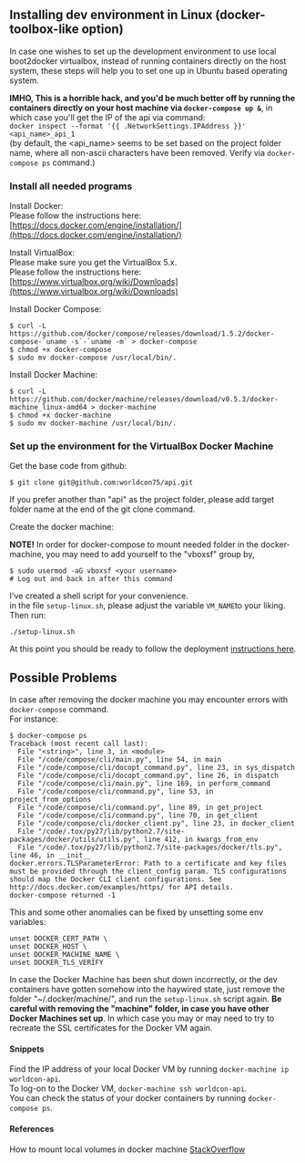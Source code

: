 ## Installing dev environment in Linux (docker-toolbox-like option)


In case one wishes to set up the development environment to use local boot2docker virtualbox, instead of running containers directly on the host system, these steps will help you to set one up in Ubuntu based operating system.


**IMHO, This is a horrible hack, and you'd be much better off by running the containers directly on your host machine via `docker-compose up &`**, in which case you'll get the IP of the api via command:<br>
`docker inspect --format '{{ .NetworkSettings.IPAddress }}' <api_name>_api_1`<br>
(by default, the <api_name> seems to be set based on the project folder name, where all non-ascii characters have been removed. Verify via `docker-compose ps` command.)


### Install all needed programs

Install Docker:<br>
Please follow the instructions here: [https://docs.docker.com/engine/installation/](https://docs.docker.com/engine/installation/)


Install VirtualBox:<br>
Please make sure you get the VirtualBox 5.x.<br>
Please follow the instructions here: [https://www.virtualbox.org/wiki/Downloads](https://www.virtualbox.org/wiki/Downloads)


Install Docker Compose:
```
$ curl -L https://github.com/docker/compose/releases/download/1.5.2/docker-compose-`uname -s`-`uname -m` > docker-compose
$ chmod +x docker-compose
$ sudo mv docker-compose /usr/local/bin/.
```


Install Docker Machine:
```
$ curl -L https://github.com/docker/machine/releases/download/v0.5.3/docker-machine_linux-amd64 > docker-machine
$ chmod +x docker-machine
$ sudo mv docker-machine /usr/local/bin/.
```


### Set up the environment for the VirtualBox Docker Machine
Get the base code from github:
```
$ git clone git@github.com:worldcon75/api.git
```
If you prefer another than "api" as the project folder, please add target folder name at the end of the git clone command.


Create the docker machine:

**NOTE!** In order for docker-compose to mount needed folder in the docker-machine, you may need to add yourself to the "vboxsf" group by,
```
$ sudo usermod -aG vboxsf <your username>
# Log out and back in after this command
```

I've created a shell script for your convenience.<br>
in the file `setup-linux.sh`, please adjust the variable `VM_NAME`to your liking.<br>
Then run:
```
./setup-linux.sh
```
At this point you should be ready to follow the deployment [instructions here](https://github.com/worldcon75/api#deploying-code).


## Possible Problems
In case after removing the docker machine you may encounter errors with `docker-compose` command.<br>
For instance:
```
$ docker-compose ps
Traceback (most recent call last):
  File "<string>", line 3, in <module>
  File "/code/compose/cli/main.py", line 54, in main
  File "/code/compose/cli/docopt_command.py", line 23, in sys_dispatch
  File "/code/compose/cli/docopt_command.py", line 26, in dispatch
  File "/code/compose/cli/main.py", line 169, in perform_command
  File "/code/compose/cli/command.py", line 53, in project_from_options
  File "/code/compose/cli/command.py", line 89, in get_project
  File "/code/compose/cli/command.py", line 70, in get_client
  File "/code/compose/cli/docker_client.py", line 23, in docker_client
  File "/code/.tox/py27/lib/python2.7/site-packages/docker/utils/utils.py", line 412, in kwargs_from_env
  File "/code/.tox/py27/lib/python2.7/site-packages/docker/tls.py", line 46, in __init__
docker.errors.TLSParameterError: Path to a certificate and key files must be provided through the client_config param. TLS configurations should map the Docker CLI client configurations. See http://docs.docker.com/examples/https/ for API details.
docker-compose returned -1
```
This and some other anomalies can be fixed by unsetting some env variables:
```
unset DOCKER_CERT_PATH \
unset DOCKER_HOST \
unset DOCKER_MACHINE_NAME \
unset DOCKER_TLS_VERIFY
```
In case the Docker Machine has been shut down incorrectly, or the dev containers have gotten somehow into the haywired state, just remove the folder "~/.docker/machine/", and run the `setup-linux.sh` script again. **Be careful with removing the "machine" folder, in case you have other Docker Machines set up**. In which case you may or may need to try to recreate the SSL certificates for the Docker VM again.

#### Snippets
Find the IP address of your local Docker VM by running `docker-machine ip worldcon-api`.<br>
To log-on to the Docker VM, `docker-machine ssh worldcon-api`.<br>
You can check the status of your docker containers by running `docker-compose ps`.

#### References
How to mount local volumes in docker machine [StackOverflow](http://stackoverflow.com/questions/30040708/how-to-mount-local-volumes-in-docker-machine)